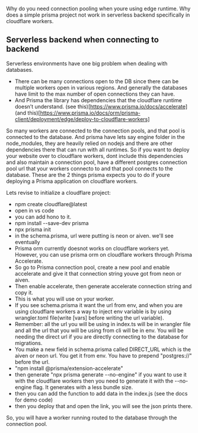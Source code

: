 Why do you need connection pooling when youre using edge runtime. Why does a simple prisma project not work in serverless backend specifically in cloudflare workers.
## Serverless backend when connecting to backend
Serverless environments have one big problem when dealing with databases. 
- There can be many connections open to the DB since there can be multiple workers open in various regions. And generally the databases have limit to the max number of open connections they can have.
- And Prisma the library has dependencies that the cloudflare runtime doesn’t understand. (see this)[https://www.prisma.io/docs/accelerate] (and this)[https://www.prisma.io/docs/orm/prisma-client/deployment/edge/deploy-to-cloudflare-workers]



So many workers are connected to the connection pools, and that pool is connected to the database.
And prisma have lets say engine folder in the node_modules, they are heavily relied on nodejs and there are other dependencies there that can run with all runtimes.
So if you want to deploy your website over to cloudflare workers, dont include this dependencies and also maintain a connection pool, have a different postgres connection pool url that your workers connecto to and that pool connects to the database.
These are the 2 things prisma expects you to do if youre deploying a Prisma application on cloudflare workers.


Lets revise to initialize a cloudflare project:
- npm create cloudflare@latest
- open in vs code
- you can add hono to it.
- npm install --save-dev prisma
- npx prisma init
- in the schema.prisma, url were putting is neon or aiven. we'll see eventually
- Prisma orm currently doesnot works on cloudflare workers yet. However, you can use prisma orm on cloudflare workers through Prisma Accelerate.
- So go to Prisma connection pool, create a new pool and enable accelerate and give it that connection string youve got from neon or aiven.
- Then enable accelerate, then generate accelerate connection string and copy it.
- This is what you will use on your worker.
- If you see schema.prisma it want the url from env, and when you are using cloudflare workers a way to inject env variable is by using wrangler.toml file(write [vars] before writing the url variable).
- Remember: all the url you will be using in index.ts will be in wrangler file and all the url that you will be using from cli will be in env. You will be needing the direct url if you are directly connecting to the database for migrations.
- You make a new field in schema.prisma called DIRECT_URL which is the aiven or neon url. You get it from env. You have to prepend "postgres://" before the url.
- "npm install @prisma/extension-accelerate"
- then generate "npx prisma generate --no-engine" if you want to use it with the cloudflare workers then you need to generate it with the --no-engine flag. It generates with a less bundle size.
- then you can add the function to add data in the index.js (see the docs for demo code)
- then you deploy that and open the link, you will see the json prints there.

So, you will have a worker running routed to the database through the connection pool.
